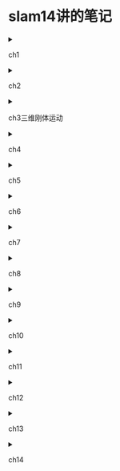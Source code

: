 # slam14讲的笔记

<details>
<summary>

ch1

</summary>

介绍[slam问题](https://zh.m.wikipedia.org/wiki/%E5%90%8C%E6%97%B6%E5%AE%9A%E4%BD%8D%E4%B8%8E%E5%9C%B0%E5%9B%BE%E6%9E%84%E5%BB%BA)(同时定位与建图)

一个slam系统分为以下几个模块：

- 视觉里程计
- 后端优化
- 建图
- 回环检测
---
本书分为两个部分：
- 数学部分
    * 介绍模块
    * 三维刚体运动
    * 李群和李代数
    * 相机模型
    * 非线性优化（ceres库和g2o库的使用

- 应用
    * > 第七讲讲了基于特征点法的视觉里程计，包括特征点提取和匹配，对极几何约束的计算，PnP, ICP。 本讲主要讲述如何计算相邻两帧的运动。
    * > 第八讲讲了基于直接法的视觉里程计，包括光流和直接法的实现，借此计算两个图像之家难得运动估计。

    * > 第九讲是对七八讲中涉及到的Bundle Adjustment(BA)的深入讨论，利用稀疏性加速求解
    
    * > 第十讲是介绍位姿图，包括SE(3)和Sim(3)

    * > 第十一讲通过以词袋方法为主的回环检测，使用DBoW3书写训练和回环程序

    * > 第十二讲为地图构建(建图)

    * > 第十三讲是工程实践，本人基于手边传感器魔改了一些，即[coolslam](https://github.com/Tabbleman/coolslam)ps:还未完成:-(

    * > 第十四讲介绍了一些非常好用的开源slam
 ---
> 笔记中的数学表示：

$a = b$
---
> 笔记中代码块表示：
````cpp

/**
 *
 *Filename: readme.md
 *Created in 2023/01/22 15:31:52
 *Author: tabbleman
 *
 */
#include <bits/stdc++.h>
using namespace std;


int main(int argc,char** argv){
    cin.tie(0);
    

    return 0;
}

````
</details>
<!--  -->
<details>
<summary>

ch2

</summary>

* 传感器部分：
    1. > 单目相机.通过二维的形式记录三维信息。好处：便宜。坏处：单张图片无法获得深度信息，以及其中的尺度（如近处的楼模型和远处高楼看上去一样）的不确定。因此需要再相机的移动中恢复其结构(structure)
    2. > 双目和深度相机：双目可以通过视差计算每个像素的深度（有时候不是那么可靠），而深度相机（rgbd）可以直接测出每个像素的距离。好处：双目可以勉勉强强得到像素的深度信息，rgbd可以获得可靠的深度信息。缺点：比较贵。
    

* 经典的slam框架:
    > ![alt](../../images/slam-framework.png)

    ### 其中
    1. 传感器信息读取再vslam主要是color images(有时候会有depth images)
    2. [前端视觉里程计](#ch7)用来估算相邻图像间相机的运动和局部地图。
    3. [后端（非线性）优化](#ch9)接受前端返回的相机位姿和回环信息，进行优化（or拟合？）
    4. [回环检测](#ch11)判断机器人是否到达过前面的位置，如果到检测回环，将信息传到后端。
    5. [建图](#ch12)根据估计的轨迹进行建图。

> 视觉里程计：不同于人，计算机所获得的图像是一个个矩阵，要如何从中确定相机的运动？假设获得了两个图像之间的运动，那么整个slam问题就解决了?Unfortunately如果真的是那样就太好了，但是视觉里程计自带*漂移*。如下图：

![Drift](../../images/drift.png)
> 由此可以看出当前计算的误差会带到之后的误差中，所以需要后端优化和回环检测.
---
> 后端优化：由于所有观测的数据都会加上一个噪声（真实值不可测），而由于里程计是处理相邻帧的运动，那么误差就会带到下一个去。后端的工作就是从带有噪声的数据中估计整个系统的状态，以及下一个状态的估计值有多不确定---即最大后验估计。此部分主要涉及滤波算法和非线性优化。


---
> 回环检测。为了解决上述所说的*漂移*问题，引入了回环检测。如果当相机发现自己走回了原来位置（检测到回环），那么就把自己起始位置和当前位置拉到一块，从而减少*漂移*的部分。

---

> 建图。
* 度量图
    - 稀疏图 由路标组成的图。
    - 稠密图 包含大多数细节的图
* 拓扑图： 参见地铁。

---

[cmake 使用](../../tutorial/cmake/readme.md)


</details>
<!--  -->
<details>
<summary>

ch3三维刚体运动

</summary>

> 作为一个三维生物：我可以通过我所在经纬度和海拔来描述我现在的位置，以及脸的朝向来描述我现在的位姿。


</details>
<!--  -->
<details>
<summary>

ch4

</summary>


</details>
<!--  -->
<details>
<summary>

ch5

</summary>


</details>

<details>
<summary>

ch6

</summary>

<!--  -->

</details>

<!--  -->
<details name="ch7">
<summary>

ch7

</summary>




</details>
<!--  -->
<details>
<summary>

ch8

</summary>


</details>
<!--  -->
<details name="ch9">
<summary>

ch9

</summary>


</details>
<details>
<summary>

ch10

</summary>


</details>
<!--  -->
<details name="ch11">
<summary>

ch11

</summary>


</details>
<details>
<summary>

ch12

</summary>


</details>
<!--  -->
<details>
<summary>

ch13

</summary>


</details>
<!--  -->
<details>
<summary>

ch14

</summary>


</details>
